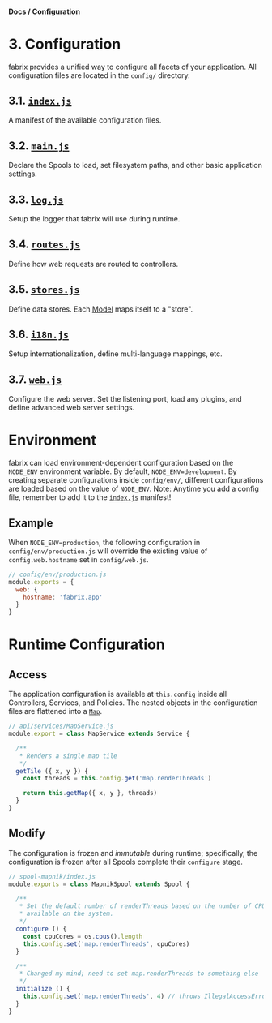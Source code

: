 #### [Docs](../../) / Configuration

# 3. Configuration

fabrix provides a unified way to configure all facets of your application. All configuration files are located in the `config/` directory.

## 3.1. [`index.js`](manifest.md)

A manifest of the available configuration files.

## 3.2. [`main.js`](main.md)

Declare the Spools to load, set filesystem paths, and other basic application settings.

## 3.3. [`log.js`](log.md)

Setup the logger that fabrix will use during runtime.

## 3.4. [`routes.js`](routes.md)

Define how web requests are routed to controllers.

## 3.5. [`stores.js`](stores.md)

Define data stores. Each [Model](../build/model.md) maps itself to a "store".

## 3.6. [`i18n.js`](i18n.md)

Setup internationalization, define multi-language mappings, etc.

## 3.7. [`web.js`](web.md)

Configure the web server. Set the listening port, load any plugins, and define advanced web server settings.

# Environment

fabrix can load environment-dependent configuration based on the `NODE_ENV` environment variable. By default, `NODE_ENV=development`. By creating separate configurations inside `config/env/`, different configurations are loaded based on the value of `NODE_ENV`. Note: Anytime you add a config file, remember to add it to the [`index.js`](index.md) manifest!

## Example

When `NODE_ENV=production`, the following configuration in `config/env/production.js` will override the existing value of `config.web.hostname` set in `config/web.js`.

```js
// config/env/production.js
module.exports = {
  web: {
    hostname: 'fabrix.app'
  }
}
```

# Runtime Configuration

## Access

The application configuration is available at `this.config` inside all Controllers, Services, and Policies. The nested objects in the configuration files are flattened into a [`Map`](https://developer.mozilla.org/en-US/docs/Web/JavaScript/Reference/Global_Objects/Map).

```js
// api/services/MapService.js
module.export = class MapService extends Service {

  /**
   * Renders a single map tile
   */
  getTile ({ x, y }) {
    const threads = this.config.get('map.renderThreads')

    return this.getMap({ x, y }, threads)
  }
}
```

## Modify

The configuration is frozen and *immutable* during runtime; specifically, the configuration is frozen after all Spools complete their `configure` stage.

```js
// spool-mapnik/index.js
module.exports = class MapnikSpool extends Spool {

  /**
   * Set the default number of renderThreads based on the number of CPU cores
   * available on the system.
   */
  configure () {
    const cpuCores = os.cpus().length
    this.config.set('map.renderThreads', cpuCores)
  }

  /**
   * Changed my mind; need to set map.renderThreads to something else
   */
  initialize () {
    this.config.set('map.renderThreads', 4) // throws IllegalAccessError
  }
}
```
